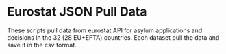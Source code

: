 # Eurostat JSON Pull Data
These scripts pull data from eurostat API for asylum applications and decisions in the 32 (28 EU+EFTA) countries. Each dataset pull the data and save it in the csv format. 
